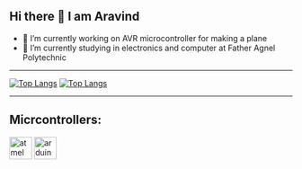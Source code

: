 ## Hi there 👋 I am Aravind

- 🔭 I’m currently working on AVR microcontroller for making a plane
- 🌱 I’m currently studying in electronics and computer at Father Agnel Polytechnic

---

[![Top Langs](https://github-readme-stats.vercel.app/api/top-langs/?username=Pie1722&show_icons=true&hide_border=false&layout=compact&theme=dark#gh-dark-mode-only)](https://github.com/Pie1722/github-readme-stats#gh-dark-mode-only)
[![Top Langs](https://github-readme-stats.vercel.app/api/top-langs/?username=Pie1722&show_icons=true&hide_border=false&layout=compact&theme=light#gh-light-mode-only)](https://github.com/Pie1722/github-readme-stats#gh-light-mode-only)

---

## Micrcontrollers:

<p align="left">
  <img height="40" alt="atmel" src="https://github.com/user-attachments/assets/b7656ee2-d5a6-47bc-aca4-306a4a2a773e" />
  <img height="40" alt="arduino" src="https://github.com/user-attachments/assets/9568a9db-437c-41cc-b902-73f8d1b4d252" />
</p>
